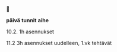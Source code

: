 :hamster:

**päivä**	**tunnit**	**aihe**

10.2.		1h		asennukset

11.2		3h		asennukset uudelleen, 1.vk tehtävät
